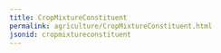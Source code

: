 ```yaml
---
title: CropMixtureConstituent
permalink: agriculture/CropMixtureConstituent.html
jsonid: cropmixtureconstituent
---
```

